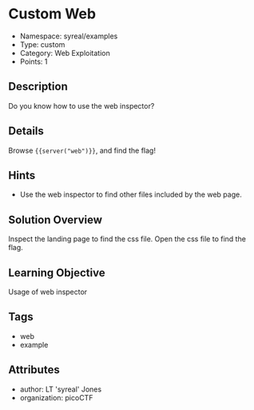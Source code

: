 # Custom Web

- Namespace: syreal/examples
- Type: custom
- Category: Web Exploitation
- Points: 1

## Description

Do you know how to use the web inspector?

## Details
Browse `{{server("web")}}`, and find the flag!

## Hints

- Use the web inspector to find other files included by the web page.

## Solution Overview

Inspect the landing page to find the css file. Open the css file to find the 
flag.

## Learning Objective

Usage of web inspector

## Tags

- web
- example

## Attributes

- author: LT 'syreal' Jones
- organization: picoCTF

